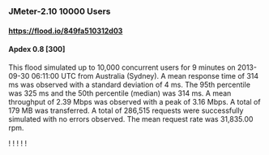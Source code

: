 
### JMeter-2.10 10000 Users
#### https://flood.io/849fa510312d03
#### Apdex 0.8 [300]
This flood simulated up to 10,000 concurrent users for 9 minutes on  2013-09-30 06:11:00 UTC from Australia (Sydney). A mean response time of 314 ms was observed with a standard deviation of 4 ms. The 95th percentile was 325 ms and the 50th percentile (median) was 314 ms. A mean throughput of 2.39 Mbps was observed with a peak of 3.16 Mbps. A total of 179 MB was transferred. A total of 286,515 requests were successfully simulated with no errors observed. The mean request rate was 31,835.00 rpm. 

\![](./gc/849fa510312d03/tenured_size.jpg)
\![](./gc/849fa510312d03/collection_pause_time.jpg)
\![](./gc/849fa510312d03/cpu_real.jpg)
\![](./gc/849fa510312d03/promoted_size.jpg)
\![](./gc/849fa510312d03/young_size.jpg)

